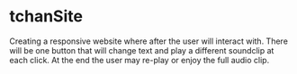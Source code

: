 # tchanSite

Creating a responsive website where after the user will interact with.
There will be one button that will change text and play a different soundclip at each click.
At the end the user may re-play or enjoy the full audio clip. 
